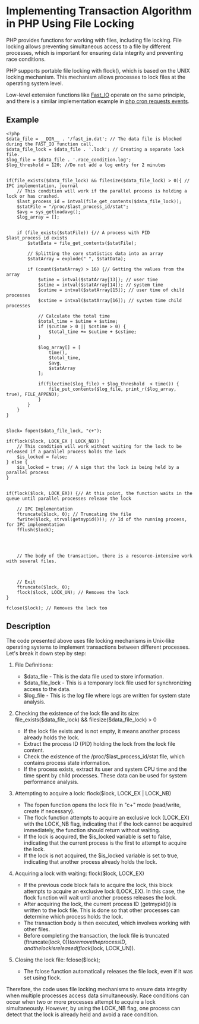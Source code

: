 # Implementing Transaction Algorithm in PHP Using File Locking

PHP provides functions for working with files, including file locking. File locking allows preventing simultaneous access to a file by different processes, which is important for ensuring data integrity and preventing race conditions.

PHP supports portable file locking with flock(), which is based on the UNIX locking mechanism. This mechanism allows processes to lock files at the operating system level.

Low-level extension functions like [Fast_IO](../../README.md) operate on the same principle, and there is a similar implementation example in [php cron requests events](https://github.com/commeta/php-cron-requests-events).


## Example
```
<?php
$data_file = __DIR__ . '/fast_io.dat'; // The data file is blocked during the FAST_IO function call.
$data_file_lock = $data_file . '.lock'; // Creating a separate lock file.
$log_file = $data_file . '.race_condition.log';
$log_threshold = 120; //Do not add a log entry for 2 minutes


if(file_exists($data_file_lock) && filesize($data_file_lock) > 0){ // IPC implementation, journal
	// This condition will work if the parallel process is holding a lock or has crashed.
	$last_process_id = intval(file_get_contents($data_file_lock));
	$statFile = "/proc/$last_process_id/stat";
	$avg = sys_getloadavg();
	$log_array = [];
	

	if (file_exists($statFile)) {// A process with PID $last_process_id exists
		$statData = file_get_contents($statFile);
	
		// Splitting the core statistics data into an array
		$statArray = explode(" ", $statData);
		
		if (count($statArray) > 16) {// Getting the values from the array
			$utime = intval($statArray[13]); // user time
			$stime = intval($statArray[14]); // system time
			$cutime = intval($statArray[15]); // user time of child processes
			$cstime = intval($statArray[16]); // system time child processes
		
			// Calculate the total time
			$total_time = $utime + $stime;
			if ($cutime > 0 || $cstime > 0) {
				$total_time += $cutime + $cstime;
			}
			
			$log_array[] = [
				time(),
				$total_time,
				$avg,
				$statArray
			];

			if(filectime($log_file) + $log_threshold  < time()) {
				file_put_contents($log_file, print_r($log_array, true), FILE_APPEND);
			}
		}
	}
}


$lock= fopen($data_file_lock, "c+");

if(flock($lock, LOCK_EX | LOCK_NB)) { 
	// This condition will work without waiting for the lock to be released if a parallel process holds the lock
	$is_locked = false;
} else {
	$is_locked = true; // A sign that the lock is being held by a parallel process
}

    
if(flock($lock, LOCK_EX)) {// At this point, the function waits in the queue until parallel processes release the lock

	// IPC Implementation
	ftruncate($lock, 0); // Truncating the file
	fwrite($lock, strval(getmypid())); // Id of the running process, for IPC implementation
	fflush($lock);




	// The body of the transaction, there is a resource-intensive work with several files.



	// Exit
	ftruncate($lock, 0);
	flock($lock, LOCK_UN); // Removes the lock
}

fclose($lock); // Removes the lock too
```

## Description

The code presented above uses file locking mechanisms in Unix-like operating systems to implement transactions between different processes. Let's break it down step by step:

1. File Definitions:
   - $data_file - This is the data file used to store information.
   - $data_file_lock - This is a temporary lock file used for synchronizing access to the data.
   - $log_file - This is the log file where logs are written for system state analysis.

2. Checking the existence of the lock file and its size: file_exists($data_file_lock) && filesize($data_file_lock) > 0
   - If the lock file exists and is not empty, it means another process already holds the lock.
   - Extract the process ID (PID) holding the lock from the lock file content.
   - Check the existence of the /proc/$last_process_id/stat file, which contains process state information.
   - If the process exists, extract its user and system CPU time and the time spent by child processes. These data can be used for system performance analysis.

3. Attempting to acquire a lock: flock($lock, LOCK_EX | LOCK_NB)
   - The fopen function opens the lock file in "c+" mode (read/write, create if necessary).
   - The flock function attempts to acquire an exclusive lock (LOCK_EX) with the LOCK_NB flag, indicating that if the lock cannot be acquired immediately, the function should return without waiting.
   - If the lock is acquired, the $is_locked variable is set to false, indicating that the current process is the first to attempt to acquire the lock.
   - If the lock is not acquired, the $is_locked variable is set to true, indicating that another process already holds the lock.

4. Acquiring a lock with waiting: flock($lock, LOCK_EX)
   - If the previous code block fails to acquire the lock, this block attempts to acquire an exclusive lock (LOCK_EX). In this case, the flock function will wait until another process releases the lock.
   - After acquiring the lock, the current process ID (getmypid()) is written to the lock file. This is done so that other processes can determine which process holds the lock.
   - The transaction body is then executed, which involves working with other files.
   - Before completing the transaction, the lock file is truncated (ftruncate($lock, 0)) to remove the process ID, and the lock is released (flock($lock, LOCK_UN)).

5. Closing the lock file: fclose($lock);
   - The fclose function automatically releases the file lock, even if it was set using flock.

Therefore, the code uses file locking mechanisms to ensure data integrity when multiple processes access data simultaneously. Race conditions can occur when two or more processes attempt to acquire a lock simultaneously. However, by using the LOCK_NB flag, one process can detect that the lock is already held and avoid a race condition.
